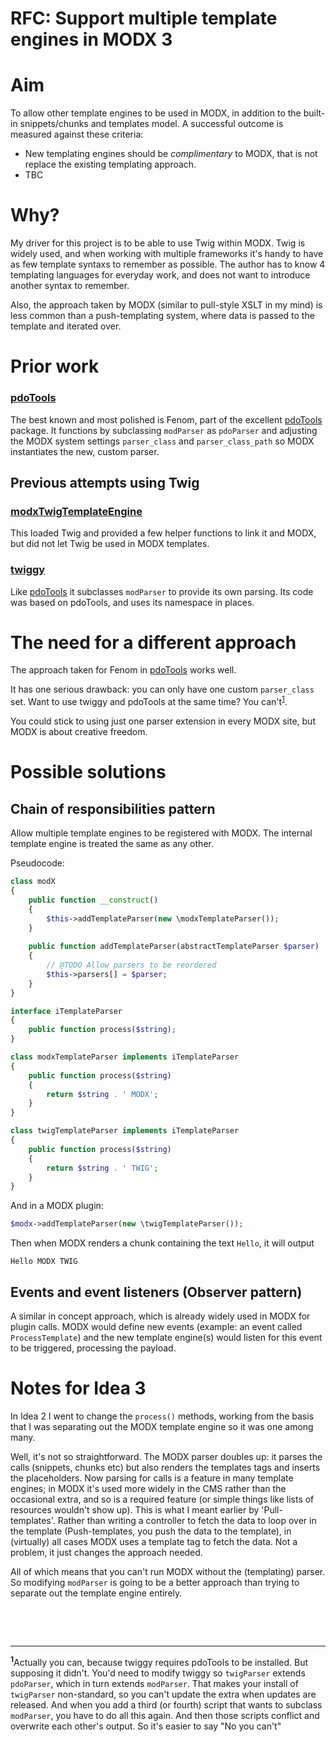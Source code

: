 # RFC: Support multiple template engines in MODX 3

# Aim

To allow other template engines to be used in MODX, in addition to the built-in snippets/chunks and templates model. A successful outcome is measured against these criteria:

* New templating engines should be _complimentary_ to MODX, that is not replace the existing templating approach.
* TBC

# Why?

My driver for this project is to be able to use Twig within MODX. Twig is widely used, and when working with multiple frameworks it's handy to have as few template syntaxs to remember as possible. The author has to know 4 templating languages for everyday work, and does not want to introduce another syntax to remember.

Also, the approach taken by MODX (similar to pull-style XSLT in my mind) is less common than a push-templating system, where data is passed to the template and iterated over.

# Prior work

### [pdoTools]
The best known and most polished is Fenom, part of the excellent [pdoTools] package. It functions by subclassing `modParser` as `pdoParser` and adjusting the MODX system settings `parser_class` and `parser_class_path` so MODX instantiates the new, custom parser.

## Previous attempts using Twig

### [modxTwigTemplateEngine](https://github.com/Codenator81/modxTwigTemplateEngine)

This loaded Twig and provided a few helper functions to link it and MODX, but did not let Twig be used in MODX templates.

### [twiggy](https://github.com/vgrish/twiggy/)

Like [pdoTools] it subclasses `modParser` to provide its own parsing. Its code was based on pdoTools, and uses its namespace in places.

# The need for a different approach

The approach taken for Fenom in [pdoTools] works well.

It has one serious drawback: you can only have one custom `parser_class` set. Want to use twiggy and pdoTools at the same time? You can't<sup>[1](#f1)</sup>.

You could stick to using just one parser extension in every MODX site, but MODX is about creative freedom.

# Possible solutions

## Chain of responsibilities pattern

Allow multiple template engines to be registered with MODX. The internal template engine is treated the same as any other.

Pseudocode:
```php
class modX
{
    public function __construct()
    {
        $this->addTemplateParser(new \modxTemplateParser());
    }
    
    public function addTemplateParser(abstractTemplateParser $parser)
    {
        // @TODO Allow parsers to be reordered
        $this->parsers[] = $parser;
    }
}
```

```php
interface iTemplateParser
{
    public function process($string);
}
```

```php
class modxTemplateParser implements iTemplateParser
{
    public function process($string)
    {
        return $string . ' MODX';
    }
}
```
```php
class twigTemplateParser implements iTemplateParser
{
    public function process($string)
    {
        return $string . ' TWIG';
    }
}
```

And in a MODX plugin:
```php
$modx->addTemplateParser(new \twigTemplateParser());
```

Then when MODX renders a chunk containing the text `Hello`, it will output
 ```
 Hello MODX TWIG
 ```

## Events and event listeners (Observer pattern)
A similar in concept approach, which is already widely used in MODX for plugin calls. MODX would define new events (example: an event called `ProcessTemplate`) and the new template engine(s) would listen for this event to be triggered, processing the payload.

# Notes for Idea 3

In Idea 2 I went to change the `process()` methods, working from the basis that I was separating out the MODX template engine so it was one among many.

Well, it's not so straightforward. The MODX parser doubles up: it parses the calls (snippets, chunks etc) but also renders the templates tags and inserts the placeholders. Now parsing for calls is a feature in many template engines; in MODX it's used more widely in the CMS rather than the occasional extra, and so is a required feature (or simple things like lists of resources wouldn't show up). This is what I meant earlier by 'Pull-templates'. Rather than writing a controller to fetch the data to loop over in the template (Push-templates, you push the data to the template), in (virtually) all cases MODX uses a template tag to fetch the data. Not a problem, it just changes the approach needed.

All of which means that you can't run MODX without the (templating) parser. So modifying `modParser` is going to be a better approach than trying to separate out the template engine entirely.


<p>&nbsp;</p>
<p>&nbsp;</p>
<hr>

<sup><b id="f1">1</b></sup>Actually you can, because twiggy requires pdoTools to be installed. But supposing it didn't. You'd need to modify twiggy so `twigParser`  extends `pdoParser`, which in turn extends `modParser`. That makes your install of `twigParser` non-standard, so you can't update the extra when updates are released. And when you add a third (or fourth) script that wants to subclass `modParser`, you have to do all this again. And then those scripts conflict and overwrite each other's output. So it's easier to say "No you can't"


[pdoTools]: https://modx.com/extras/package/pdotools